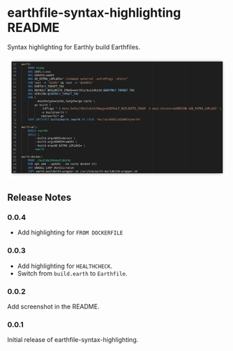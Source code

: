 # earthfile-syntax-highlighting README

Syntax highlighting for Earthly build Earthfiles.

![Earthfile Syntax Highlighting](https://github.com/earthly/earthly/raw/master/images/vscode-plugin.png)

## Release Notes

### 0.0.4

* Add highlighting for `FROM DOCKERFILE`

### 0.0.3

* Add highlighting for `HEALTHCHECK`.
* Switch from `build.earth` to `Earthfile`.

### 0.0.2

Add screenshot in the README.

### 0.0.1

Initial release of earthfile-syntax-highlighting.
